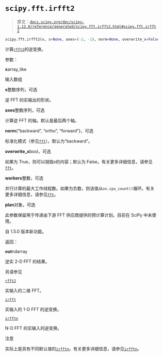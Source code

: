 # `scipy.fft.irfft2`

> 原文：[`docs.scipy.org/doc/scipy-1.12.0/reference/generated/scipy.fft.irfft2.html#scipy.fft.irfft2`](https://docs.scipy.org/doc/scipy-1.12.0/reference/generated/scipy.fft.irfft2.html#scipy.fft.irfft2)

```py
scipy.fft.irfft2(x, s=None, axes=(-2, -1), norm=None, overwrite_x=False, workers=None, *, plan=None)
```

计算[`rfft2`](https://docs.scipy.org/doc/scipy-1.12.0/reference/generated/scipy.fft.rfft2.html#scipy.fft.rfft2 "scipy.fft.rfft2")的逆变换。

参数：

**x**array_like

输入数组

**s**整数序列，可选

逆 FFT 的实输出的形状。

**axes**整数序列，可选

计算逆 FFT 的轴。默认是最后两个轴。

**norm**{“backward”, “ortho”, “forward”}，可选

标准化模式（参见[`fft`](https://docs.scipy.org/doc/scipy-1.12.0/reference/generated/scipy.fft.fft.html#scipy.fft.fft "scipy.fft.fft")）。默认为“backward”。

**overwrite_x**bool，可选

如果为 True，则可以销毁*x*的内容；默认为 False。有关更多详细信息，请参见[`fft`](https://docs.scipy.org/doc/scipy-1.12.0/reference/generated/scipy.fft.fft.html#scipy.fft.fft "scipy.fft.fft")。

**workers**整数，可选

并行计算的最大工作线程数。如果为负数，则该值从`os.cpu_count()`循环。有关更多详细信息，请参见[`fft`](https://docs.scipy.org/doc/scipy-1.12.0/reference/generated/scipy.fft.fft.html#scipy.fft.fft "scipy.fft.fft")。

**plan**对象，可选

此参数保留用于传递由下游 FFT 供应商提供的预计算计划。目前在 SciPy 中未使用。

自 1.5.0 版本新功能。

返回：

**out**ndarray

逆实 2-D FFT 的结果。

另请参见

[`rfft2`](https://docs.scipy.org/doc/scipy-1.12.0/reference/generated/scipy.fft.rfft2.html#scipy.fft.rfft2 "scipy.fft.rfft2")

实输入的二维 FFT。

[`irfft`](https://docs.scipy.org/doc/scipy-1.12.0/reference/generated/scipy.fft.irfft.html#scipy.fft.irfft "scipy.fft.irfft")

实输入的 1-D FFT 的逆变换。

[`irfftn`](https://docs.scipy.org/doc/scipy-1.12.0/reference/generated/scipy.fft.irfftn.html#scipy.fft.irfftn "scipy.fft.irfftn")

N-D FFT 的实输入的逆变换。

注意

实际上是具有不同默认值的[`irfftn`](https://docs.scipy.org/doc/scipy-1.12.0/reference/generated/scipy.fft.irfftn.html#scipy.fft.irfftn "scipy.fft.irfftn")。有关更多详细信息，请参见[`irfftn`](https://docs.scipy.org/doc/scipy-1.12.0/reference/generated/scipy.fft.irfftn.html#scipy.fft.irfftn "scipy.fft.irfftn")。
